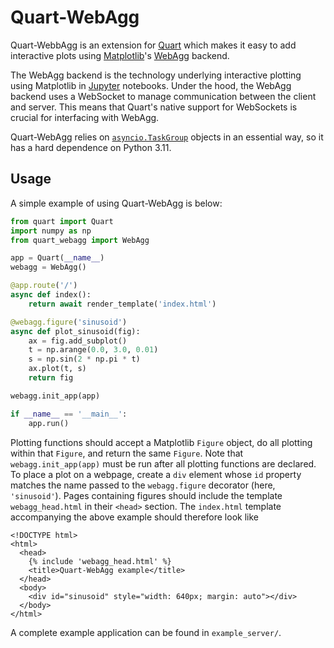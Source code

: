 # Quart-WebAgg
Quart-WebbAgg is an extension for [Quart](https://github.com/pallets/quart) which makes it easy to add interactive plots using [Matplotlib](https://github.com/matplotlib/matplotlib)'s [WebAgg](https://matplotlib.org/stable/api/backend_webagg_api.html#module-matplotlib.backends.backend_webagg) backend.

The WebAgg backend is the technology underlying interactive plotting using Matplotlib in [Jupyter](https://jupyter.org/) notebooks.
Under the hood, the WebAgg backend uses a WebSocket to manage communication between the client and server.
This means that Quart's native support for WebSockets is crucial for interfacing with WebAgg.

Quart-WebAgg relies on [`asyncio.TaskGroup`](https://docs.python.org/3/library/asyncio-task.html#asyncio.TaskGroup) objects in an essential way, so it has a hard dependence on Python 3.11.

## Usage
A simple example of using Quart-WebAgg is below:
```python
from quart import Quart
import numpy as np
from quart_webagg import WebAgg

app = Quart(__name__)
webagg = WebAgg()

@app.route('/')
async def index():
    return await render_template('index.html')

@webagg.figure('sinusoid')
async def plot_sinusoid(fig):
    ax = fig.add_subplot()
    t = np.arange(0.0, 3.0, 0.01)
    s = np.sin(2 * np.pi * t)
    ax.plot(t, s)
    return fig

webagg.init_app(app)

if __name__ == '__main__':
    app.run()
```
Plotting functions should accept a Matplotlib `Figure` object, do all plotting within that `Figure`, and return the same `Figure`.
Note that `webagg.init_app(app)` must be run after all plotting functions are declared.
To place a plot on a webpage, create a `div` element whose `id` property matches the name passed to the `webagg.figure` decorator (here, `'sinusoid'`).
Pages containing figures should include the template `webagg_head.html` in their `<head>` section.
The `index.html` template accompanying the above example should therefore look like
```jinja
<!DOCTYPE html>
<html>
  <head>
    {% include 'webagg_head.html' %}
    <title>Quart-WebAgg example</title>
  </head>
  <body>
    <div id="sinusoid" style="width: 640px; margin: auto"></div>
  </body>
</html>
```

A complete example application can be found in `example_server/`.
